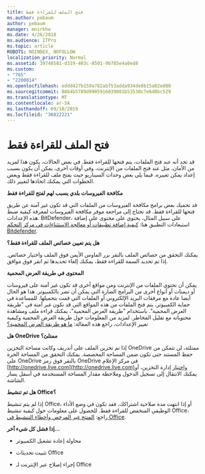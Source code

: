 ```yaml
---
title: فتح الملف للقراءة فقط
ms.author: pebaum
author: pebaum
manager: mnirkhe
ms.date: 4/26/2018
ms.audience: ITPro
ms.topic: article
ROBOTS: NOINDEX, NOFOLLOW
localization_priority: Normal
ms.assetid: 39748581-d319-403c-8501-9b785e4a0ed8
ms.custom:
- "765"
- "2200014"
ms.openlocfilehash: eddd427b159a782abf53adda934de8b15a02ed00
ms.sourcegitcommit: 8864b5789d9905916039081b53530c7e6d8bc529
ms.translationtype: MT
ms.contentlocale: ar-SA
ms.lasthandoff: 09/10/2019
ms.locfileid: "36822221"
---
```

# <a name="file-open-read-only"></a>فتح الملف للقراءة فقط

قد تجد أنه عند فتح الملفات، يتم فتحها للقراءة فقط. في بعض الحالات، يكون هذا لمزيد من الأمان، مثل عند فتح الملفات من الإنترنت، وفي أوقات أخرى، يمكن أن يكون بسبب إعداد يمكن تغييره. فيما يلي بعض وحدات السيناريو حيث يفتح ملف للقراءة فقط وبعض الخطوات التي يمكنك اتخاذها لتغيير ذلك.
  
 **مكافحة الفيروسات بلدي يسبب لهم لفتح للقراءة فقط**
  
قد تحميك بعض برامج مكافحة الفيروسات من الملفات التي قد تكون غير آمنة عن طريق فتحها للقراءة فقط. قد تحتاج إلى مراجعة موفر مكافحة الفيروسات لمعرفة كيفية ضبط هذه الإعدادات. BitDefender، على سبيل المثال، يحتوي على محتوى على إضافة استبعادات التطبيق هنا: [كيفية إضافة تطبيقات أو معالجة الاستثناءات في مركز التحكم Bitdefender](https://aka.ms/AA6098i).
  
 **هل يتم تعيين خصائص الملف للقراءة فقط؟**
  
يمكنك التحقق من خصائص الملف بالنقر بزر الماوس الأيمن فوق الملف واختيار خصائص. إذا تم تحديد السمة للقراءة فقط، يمكنك إلغاء تحديدها ثم انقر فوق موافق.
  
 **المحتوى في طريقة العرض المحمية**
  
يمكن أن تحتوي الملفات من الإنترنت ومن مواقع أخرى قد تكون غير آمنة على فيروسات أو ديمنات أو أنواع أخرى من البرامج الضارة التي يمكن أن تضر بالكمبيوتر. هذا هو الحال أيضا عادة مع مرفقات البريد الإلكتروني أو الملفات التي قمت بتحميلها. للمساعدة في حماية الكمبيوتر، يتم فتح الملفات من هذه المواقع التي قد تكون غير آمنة في "طريقة العرض المحمية". باستخدام "طريقة العرض المحمية"، يمكنك قراءة ملف ومشاهدة محتوياته مع تقليل المخاطر. لمزيد من المعلومات حول طريقة العرض المحمية وكيفية تغيير الإعدادات، راجع هذه المقالة: [ما هو طريقة العرض المحمية؟](https://support.office.com/article/d6f09ac7-e6b9-4495-8e43-2bbcdbcb6653)
  
 **هل OneDrive ممتلئ؟**
  
إذا تم تخزين الملف على أندريف وكانت مساحة التخزين OneDrive ممتلئة، لن تتمكن من حفظ المستند حتى تكون ضمن المساحة المخصصة. يمكنك التحقق من المساحة الحرة على OneDrive بالنقر فوق رمز OneDrive في مركز الإعلام [http://onedrive.live.com](http://onedrive.live.com)واختيار إدارة التخزين، أو يمكنك الانتقال إلى تسجيل الدخول وملاحظة مقدار المساحة المستخدمة في أسفل يسار الشاشة.
  
 **هل تم تنشيط Office؟**
  
إذا لم يتم تنشيط Office، أو إذا انتهت مدة صلاحية اشتراكك، فقد تكون في وضع الأداء الوظيفي المنخفض للقراءة فقط. للحصول على معلومات حول كيفية تنشيط Office، راجع: [المنتج غير المرخص وأخطاء التنشيط في Office](https://support.office.com/article/0d23d3c0-c19c-4b2f-9845-5344fedc4380).
  
 **إذا فشل كل شيء آخر...**
  
- محاولة إعادة تشغيل الكمبيوتر
    
- تثبيت تحديثات Office
    
- إجراء إصلاح عبر الإنترنت لـ Office
    

